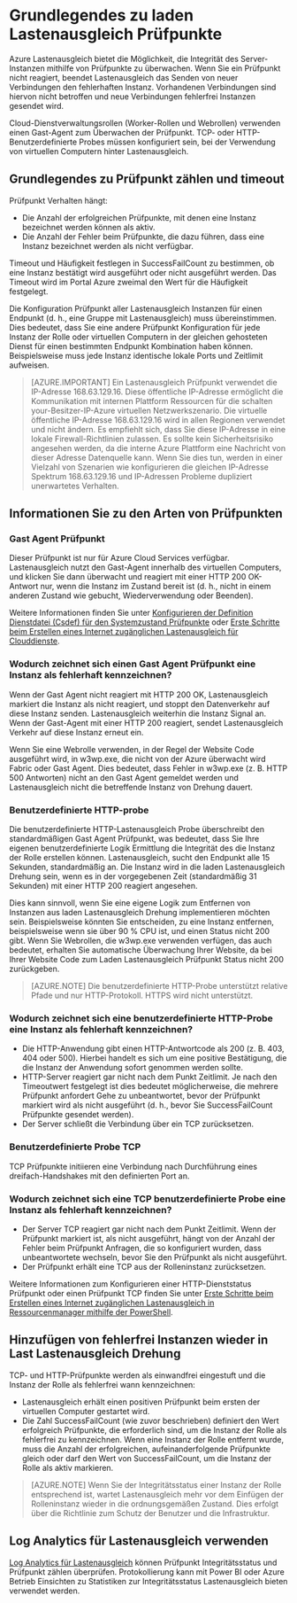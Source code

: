 <properties
  pageTitle="Laden Sie Benutzerdefinierte Probes Lastenausgleich und Überwachung Integritätsstatus | Microsoft Azure"
  description="Erfahren Sie, wie benutzerdefinierte führt eine Überprüfung auf Azure Lastenausgleich Instanzen hinter Lastenausgleich überwachen"
  services="load-balancer"
  documentationCenter="na"
  authors="sdwheeler"
  manager="carmonm"
  editor=""
  tags="azure-resource-manager"
/>
<tags
  ms.service="load-balancer"
  ms.devlang="na"
  ms.topic="article"
  ms.tgt_pltfrm="na"
  ms.workload="infrastructure-services"
  ms.date="10/24/2016"
  ms.author="sewhee" />

# <a name="understand-load-balancer-probes"></a>Grundlegendes zu laden Lastenausgleich Prüfpunkte

Azure Lastenausgleich bietet die Möglichkeit, die Integrität des Server-Instanzen mithilfe von Prüfpunkte zu überwachen. Wenn Sie ein Prüfpunkt nicht reagiert, beendet Lastenausgleich das Senden von neuer Verbindungen den fehlerhaften Instanz. Vorhandenen Verbindungen sind hiervon nicht betroffen und neue Verbindungen fehlerfrei Instanzen gesendet wird.

Cloud-Dienstverwaltungsrollen (Worker-Rollen und Webrollen) verwenden einen Gast-Agent zum Überwachen der Prüfpunkt. TCP- oder HTTP-Benutzerdefinierte Probes müssen konfiguriert sein, bei der Verwendung von virtuellen Computern hinter Lastenausgleich.

## <a name="understand-probe-count-and-timeout"></a>Grundlegendes zu Prüfpunkt zählen und timeout

Prüfpunkt Verhalten hängt:

- Die Anzahl der erfolgreichen Prüfpunkte, mit denen eine Instanz bezeichnet werden können als aktiv.
- Die Anzahl der Fehler beim Prüfpunkte, die dazu führen, dass eine Instanz bezeichnet werden als nicht verfügbar.

Timeout und Häufigkeit festlegen in SuccessFailCount zu bestimmen, ob eine Instanz bestätigt wird ausgeführt oder nicht ausgeführt werden. Das Timeout wird im Portal Azure zweimal den Wert für die Häufigkeit festgelegt.

Die Konfiguration Prüfpunkt aller Lastenausgleich Instanzen für einen Endpunkt (d. h., eine Gruppe mit Lastenausgleich) muss übereinstimmen. Dies bedeutet, dass Sie eine andere Prüfpunkt Konfiguration für jede Instanz der Rolle oder virtuellen Computern in der gleichen gehosteten Dienst für einen bestimmten Endpunkt Kombination haben können. Beispielsweise muss jede Instanz identische lokale Ports und Zeitlimit aufweisen.

>[AZURE.IMPORTANT] Ein Lastenausgleich Prüfpunkt verwendet die IP-Adresse 168.63.129.16. Diese öffentliche IP-Adresse ermöglicht die Kommunikation mit internen Plattform Ressourcen für die schalten your-Besitzer-IP-Azure virtuellen Netzwerkszenario. Die virtuelle öffentliche IP-Adresse 168.63.129.16 wird in allen Regionen verwendet und nicht ändern. Es empfiehlt sich, dass Sie diese IP-Adresse in eine lokale Firewall-Richtlinien zulassen. Es sollte kein Sicherheitsrisiko angesehen werden, da die interne Azure Plattform eine Nachricht von dieser Adresse Datenquelle kann. Wenn Sie dies tun, werden in einer Vielzahl von Szenarien wie konfigurieren die gleichen IP-Adresse Spektrum 168.63.129.16 und IP-Adressen Probleme dupliziert unerwartetes Verhalten.

## <a name="learn-about-the-types-of-probes"></a>Informationen Sie zu den Arten von Prüfpunkten

### <a name="guest-agent-probe"></a>Gast Agent Prüfpunkt

Dieser Prüfpunkt ist nur für Azure Cloud Services verfügbar. Lastenausgleich nutzt den Gast-Agent innerhalb des virtuellen Computers, und klicken Sie dann überwacht und reagiert mit einer HTTP 200 OK-Antwort nur, wenn die Instanz im Zustand bereit ist (d. h., nicht in einem anderen Zustand wie gebucht, Wiederverwendung oder Beenden).

Weitere Informationen finden Sie unter [Konfigurieren der Definition Dienstdatei (Csdef) für den Systemzustand Prüfpunkte](https://msdn.microsoft.com/library/azure/ee758710.aspx) oder [Erste Schritte beim Erstellen eines Internet zugänglichen Lastenausgleich für Clouddienste](load-balancer-get-started-internet-classic-cloud.md#check-load-balancer-health-status-for-cloud-services).

### <a name="what-makes-a-guest-agent-probe-mark-an-instance-as-unhealthy"></a>Wodurch zeichnet sich einen Gast Agent Prüfpunkt eine Instanz als fehlerhaft kennzeichnen?

Wenn der Gast Agent nicht reagiert mit HTTP 200 OK, Lastenausgleich markiert die Instanz als nicht reagiert, und stoppt den Datenverkehr auf diese Instanz senden. Lastenausgleich weiterhin die Instanz Signal an. Wenn der Gast-Agent mit einer HTTP 200 reagiert, sendet Lastenausgleich Verkehr auf diese Instanz erneut ein.

Wenn Sie eine Webrolle verwenden, in der Regel der Website Code ausgeführt wird, in w3wp.exe, die nicht von der Azure überwacht wird Fabric oder Gast Agent. Dies bedeutet, dass Fehler in w3wp.exe (z. B. HTTP 500 Antworten) nicht an den Gast Agent gemeldet werden und Lastenausgleich nicht die betreffende Instanz von Drehung dauert.

### <a name="http-custom-probe"></a>Benutzerdefinierte HTTP-probe

Die benutzerdefinierte HTTP-Lastenausgleich Probe überschreibt den standardmäßigen Gast Agent Prüfpunkt, was bedeutet, dass Sie Ihre eigenen benutzerdefinierte Logik Ermittlung die Integrität des die Instanz der Rolle erstellen können. Lastenausgleich, sucht den Endpunkt alle 15 Sekunden, standardmäßig an. Die Instanz wird in die laden Lastenausgleich Drehung sein, wenn es in der vorgegebenen Zeit (standardmäßig 31 Sekunden) mit einer HTTP 200 reagiert angesehen.

Dies kann sinnvoll, wenn Sie eine eigene Logik zum Entfernen von Instanzen aus laden Lastenausgleich Drehung implementieren möchten sein. Beispielsweise könnten Sie entscheiden, zu eine Instanz entfernen, beispielsweise wenn sie über 90 % CPU ist, und einen Status nicht 200 gibt. Wenn Sie Webrollen, die w3wp.exe verwenden verfügen, das auch bedeutet, erhalten Sie automatische Überwachung Ihrer Website, da bei Ihrer Website Code zum Laden Lastenausgleich Prüfpunkt Status nicht 200 zurückgeben.

>[AZURE.NOTE] Die benutzerdefinierte HTTP-Probe unterstützt relative Pfade und nur HTTP-Protokoll. HTTPS wird nicht unterstützt.

### <a name="what-makes-an-http-custom-probe-mark-an-instance-as-unhealthy"></a>Wodurch zeichnet sich eine benutzerdefinierte HTTP-Probe eine Instanz als fehlerhaft kennzeichnen?

- Die HTTP-Anwendung gibt einen HTTP-Antwortcode als 200 (z. B. 403, 404 oder 500). Hierbei handelt es sich um eine positive Bestätigung, die die Instanz der Anwendung sofort genommen werden sollte.
- HTTP-Server reagiert gar nicht nach dem Punkt Zeitlimit. Je nach den Timeoutwert festgelegt ist dies bedeutet möglicherweise, die mehrere Prüfpunkt anfordert Gehe zu unbeantwortet, bevor der Prüfpunkt markiert wird als nicht ausgeführt (d. h., bevor Sie SuccessFailCount Prüfpunkte gesendet werden).
- Der Server schließt die Verbindung über ein TCP zurücksetzen.

### <a name="tcp-custom-probe"></a>Benutzerdefinierte Probe TCP

TCP Prüfpunkte initiieren eine Verbindung nach Durchführung eines dreifach-Handshakes mit den definierten Port an.

### <a name="what-makes-a-tcp-custom-probe-mark-an-instance-as-unhealthy"></a>Wodurch zeichnet sich eine TCP benutzerdefinierte Probe eine Instanz als fehlerhaft kennzeichnen?

- Der Server TCP reagiert gar nicht nach dem Punkt Zeitlimit. Wenn der Prüfpunkt markiert ist, als nicht ausgeführt, hängt von der Anzahl der Fehler beim Prüfpunkt Anfragen, die so konfiguriert wurden, dass unbeantwortete wechseln, bevor Sie den Prüfpunkt als nicht ausgeführt.
- Der Prüfpunkt erhält eine TCP aus der Rolleninstanz zurücksetzen.

Weitere Informationen zum Konfigurieren einer HTTP-Dienststatus Prüfpunkt oder einen Prüfpunkt TCP finden Sie unter [Erste Schritte beim Erstellen eines Internet zugänglichen Lastenausgleich in Ressourcenmanager mithilfe der PowerShell](load-balancer-get-started-internet-arm-ps.md#create-lb-rules-nat-rules-a-probe-and-a-load-balancer).

## <a name="add-healthy-instances-back-into-load-balancer-rotation"></a>Hinzufügen von fehlerfrei Instanzen wieder in Last Lastenausgleich Drehung

TCP- und HTTP-Prüfpunkte werden als einwandfrei eingestuft und die Instanz der Rolle als fehlerfrei wann kennzeichnen:

- Lastenausgleich erhält einen positiven Prüfpunkt beim ersten der virtuellen Computer gestartet wird.
- Die Zahl SuccessFailCount (wie zuvor beschrieben) definiert den Wert erfolgreich Prüfpunkte, die erforderlich sind, um die Instanz der Rolle als fehlerfrei zu kennzeichnen. Wenn eine Instanz der Rolle entfernt wurde, muss die Anzahl der erfolgreichen, aufeinanderfolgende Prüfpunkte gleich oder darf den Wert von SuccessFailCount, um die Instanz der Rolle als aktiv markieren.

>[AZURE.NOTE] Wenn Sie der Integritätsstatus einer Instanz der Rolle entsprechend ist, wartet Lastenausgleich mehr vor dem Einfügen der Rolleninstanz wieder in die ordnungsgemäßen Zustand. Dies erfolgt über die Richtlinie zum Schutz der Benutzer und die Infrastruktur.

## <a name="use-log-analytics-for-load-balancer"></a>Log Analytics für Lastenausgleich verwenden

[Log Analytics für Lastenausgleich](load-balancer-monitor-log.md) können Prüfpunkt Integritätsstatus und Prüfpunkt zählen überprüfen. Protokollierung kann mit Power BI oder Azure Betrieb Einsichten zu Statistiken zur Integritätsstatus Lastenausgleich bieten verwendet werden.
